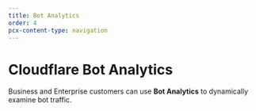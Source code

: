 ```yaml
---
title: Bot Analytics
order: 4
pcx-content-type: navigation
---
```


# Cloudflare Bot Analytics

Business and Enterprise customers can use **Bot Analytics** to dynamically examine bot traffic.

<DirectoryListing path="/bot-analytics" />
